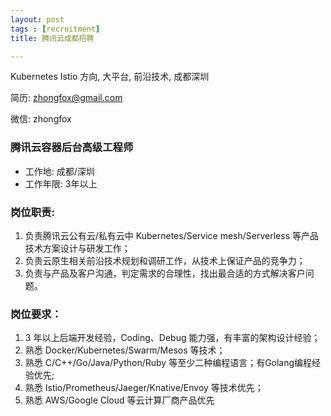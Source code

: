 ```yaml
---
layout: post
tags : [recruitment]
title: 腾讯云成都招聘

---
```


Kubernetes Istio 方向, 大平台, 前沿技术, 成都深圳

简历: zhongfox@gmail.com

微信: zhongfox

### 腾讯云容器后台高级工程师

* 工作地:	成都/深圳
* 工作年限:	3年以上

### 岗位职责:

1. 负责腾讯云公有云/私有云中 Kubernetes/Service mesh/Serverless 等产品技术方案设计与研发工作；
2. 负责云原生相关前沿技术规划和调研工作，从技术上保证产品的竞争力；
3. 负责与产品及客户沟通，判定需求的合理性，找出最合适的方式解决客户问题。

### 岗位要求：

1. 3 年以上后端开发经验，Coding、Debug 能力强，有丰富的架构设计经验；
2. 熟悉 Docker/Kubernetes/Swarm/Mesos 等技术；
3. 熟悉 C/C++/Go/Java/Python/Ruby 等至少二种编程语言；有Golang编程经验优先;
4. 熟悉 Istio/Prometheus/Jaeger/Knative/Envoy 等技术优先；
5. 熟悉 AWS/Google Cloud 等云计算厂商产品优先

